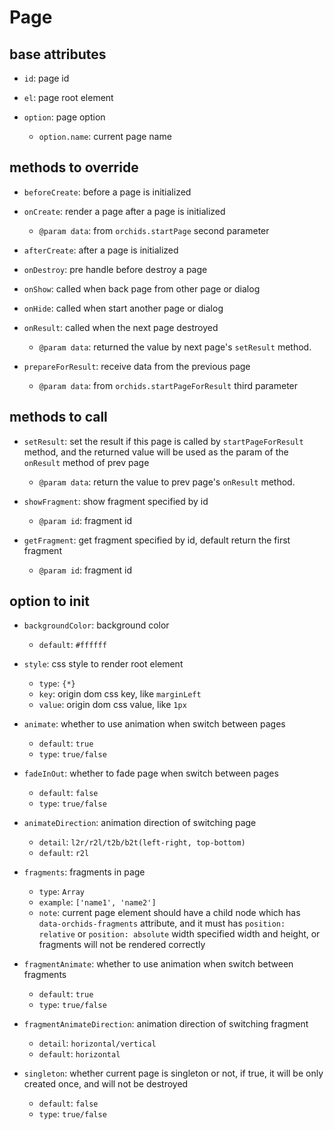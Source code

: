 # Page

## base attributes

* `id`: page id

* `el`: page root element

* `option`: page option
    - `option.name`: current page name

## methods to override

* `beforeCreate`: before a page is initialized

* `onCreate`: render a page after a page is initialized
    - `@param data`: from `orchids.startPage` second parameter
    
* `afterCreate`: after a page is initialized
    
* `onDestroy`: pre handle before destroy a page

* `onShow`: called when back page from other page or dialog

* `onHide`: called when start another page or dialog

* `onResult`: called when the next page destroyed
    - `@param data`: returned the value by next page's `setResult` method.
    
* `prepareForResult`: receive data from the previous page
    - `@param data`: from `orchids.startPageForResult` third parameter
    
## methods to call

* `setResult`: set the result if this page is called by `startPageForResult` method, and the returned value will be used as the param of the `onResult` method of prev page
    - `@param data`: return the value to prev page's `onResult` method.
    
* `showFragment`: show fragment specified by id
    - `@param id`: fragment id
    
* `getFragment`: get fragment specified by id, default return the first fragment
    - `@param id`: fragment id

## option to init

* `backgroundColor`: background color
    - `default`: `#ffffff`
    
* `style`: css style to render root element
    - `type`: `{*}`
    - `key`: origin dom css key, like `marginLeft`
    - `value`: origin dom css value, like `1px`
    
* `animate`: whether to use animation when switch between pages
    - `default`: `true`
    - `type`: `true/false`
    
* `fadeInOut`: whether to fade page when switch between pages
    - `default`: `false`
    - `type`: `true/false`
    
* `animateDirection`: animation direction of switching page
    - `detail`: `l2r/r2l/t2b/b2t(left-right, top-bottom)`
    - `default`: `r2l`
    
* `fragments`: fragments in page
    - `type`: `Array`
    - `example`: `['name1', 'name2']`
    - `note`: current page element should have a child node which has `data-orchids-fragments` attribute, and it must has `position: relative` or `position: absolute` width specified width and height, or fragments will not be rendered correctly

* `fragmentAnimate`: whether to use animation when switch between fragments
    - `default`: `true`
    - `type`: `true/false`
    
* `fragmentAnimateDirection`: animation direction of switching fragment
    - `detail`: `horizontal/vertical`
    - `default`: `horizontal`

* `singleton`: whether current page is singleton or not, if true, it will be only created once, and will not be destroyed
    - `default`: `false`
    - `type`: `true/false`